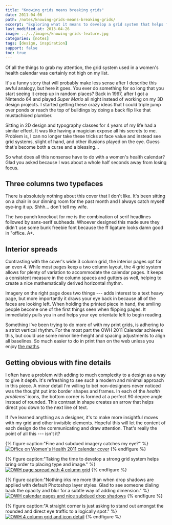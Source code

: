 ```yaml
---
title: "Knowing grids means breaking grids"
date: 2011-04-06
path: /notes/knowing-grids-means-breaking-grids/
excerpt: "Exploring what it means to develop a grid system that helps facilitate strong design with purpose."
last_modified_at: 2013-04-26
image: ../../images/knowing-grids-feature.jpg
categories: [notes]
tags: [design, inspiration]
support: false
toc: true
---
```


Of all the things to grab my attention, the grid system used in a women's health calendar was certainly not high on my list.

It's a funny story that will probably make less sense after I describe this awful analogy, but here it goes. You ever do something for so long that you start seeing it creep up in random places? Back in 1997, after I got a Nintendo 64 and played *Super Mario* all night instead of working on my 3D design projects. I started getting these crazy ideas that I could triple jump over ponds or reach the top of buildings by doing a back flip like that mustachioed plumber.

Sitting in 2D design and typography classes for 4 years of my life had a similar effect. It was like having a magician expose all his secrets to me. Problem is, I can no longer take these tricks at face value and instead see grid systems, slight of hand, and other illusions played on the eye. Guess that's become both a curse and a blessing...

So what does all this nonsense have to do with a women's health calendar? Glad you asked because I was about a whole half seconds away from losing focus.

## Three columns two typefaces

There is absolutely nothing about this cover that I don't like. It's been sitting on a chair in our dinning room for the past month and I always catch myself eye-ing it up. Shhh... don't tell my wife.

The two punch knockout for me is the combination of serif headlines followed by sans-serif subheads. Whoever designed this made sure they didn't use some bunk freebie font because the ff ligature looks damn good in "office. A+.

## Interior spreads

Contrasting with the cover's wide 3 column grid, the interior pages opt for an even 4. While most pages keep a two column layout, the 4 grid system allows for plenty of variation to accommodate the calendar pages. It keeps a consistent measure in the column spaces and gutters as well, helping to create a nice mathematically derived horizontal rhythm.

Imagery on the right page does two things --- adds interest to a text heavy page, but more importantly it draws your eye back in because all of the faces are looking left. When holding the printed piece in hand, the smiling people become one of the first things seen when flipping pages. It immediately pulls you in and helps your eye orientate left to begin reading.

Something I've been trying to do more of with my print grids, is adhering to a strict vertical rhythm. For the most part the OWH 2011 Calendar achieves this, but could use some minor line-height and spacing adjustments to align all baselines. So much easier to do in print than on the web unless you enjoy [the maths](http://www.alistapart.com/articles/settingtypeontheweb).

## Getting obvious with fine details

I often have a problem with adding to much complexity to a design as a way to give it depth. It's refreshing to see such a modern and minimal approach in this piece. A minor detail I'm willing to bet non-designers never noticed was the thought put into border shapes and frames. In each of the *health problems'* icons, the bottom corner is formed at a perfect 90 degree angle instead of rounded. This contrast in shape creates an arrow that helps direct you down to the next line of text.

If I've learned anything as a designer, it's to make more insightful moves with my grid and other invisible elements. Hopeful this will let the content of each design do the communicating and draw attention. That's really the point of all this --- isn't it?

{% figure caption:"Fine and subdued imagery catches my eye?" %}
[![Office on Women's Health 2011 calendar cover](../../images/owh-grid-cover-300.jpg)](../../images/owh-grid-cover-800x452.jpg "calendar cover")
{% endfigure %}

{% figure caption:"Taking the time to develop a strong grid system helps bring order to placing type and image." %}
[![OWH page spread with 4 column grid](../../images/owh-grid-spread-300.jpg)](../../images/owh-grid-spread-800x454.jpg "4 column grid example")
{% endfigure %}

{% figure caption:"Nothing irks me more than when drop shadows are applied with default Photoshop layer styles. Glad to see someone dialing back the opacity and blur for a subtle way of adding dimension." %}
[![OWH calendar pages and nice subdued drop shadows](../../images/owh-grid-calendar-300.jpg)](../../images/owh-grid-calendar-800x472.jpg "Subdued drop shadow example")
{% endfigure %}

{% figure caption:"A straight corner is just asking to stand out amongst the rounded and direct eye traffic to a logically spot." %}
[![OWH 4 column grid and icon detail](../../images/owh-grid-icons-300.jpg)](../../images/owh-grid-icons-620x298.jpg "Icons detail")
{% endfigure %}
